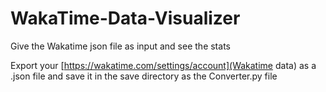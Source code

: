 # WakaTime-Data-Visualizer
Give the Wakatime json file as input and see the stats

Export your [https://wakatime.com/settings/account](Wakatime data) as a .json file and save it in the save directory as the Converter.py file
